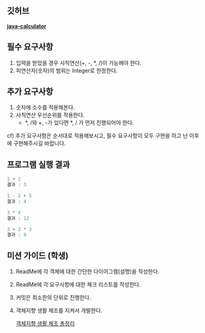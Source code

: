 ## 깃허브

**[java-calculator](https://github.com/programmers-lecture/java-calculator)**

## 필수 요구사항

1. 입력을 받았을 경우 사칙연산(+, -, *, /)이 가능해야 한다.
2. 피연산자(숫자)의 범위는 Integer로 한정한다.

## 추가 요구사항
1. 숫자에 소수를 적용해본다.
2. 사칙연산 우선순위를 적용한다.
    - *, /와 +, -가 있다면 *, / 가 먼저 진행되어야 한다.

cf) 추가 요구사항은 순서대로 적용해보시고, 필수 요구사항이 모두 구현을 하고 난 이후에 구현해주시길 바랍니다. 

## 프로그램 실행 결과

```jsx
1 + 2
결과 : 3

1 - 2 + 5
결과 : 4

3 * 4
결과 : 12

3 + 2 * 3
결과 : 9
```

## 미션 가이드 (학생)

1. ReadMe에 각 객체에 대한 간단한 다이어그램(설명)을 작성한다.
2. ReadMe에 각 요구사항에 대한 체크 리스트를 작성한다.
3. 커밋은 최소한의 단위로 진행한다.
4. 객체지향 생활 체조를 지켜서 개발한다.
    
    [객체지향 생활 체조 총정리](https://developerfarm.wordpress.com/2012/02/03/object_calisthenics_summary/)
